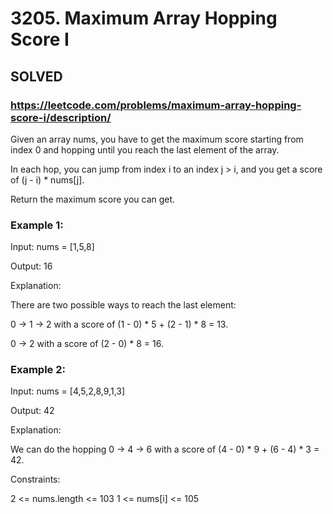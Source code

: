 # 3205. Maximum Array Hopping Score I

## SOLVED
### https://leetcode.com/problems/maximum-array-hopping-score-i/description/

Given an array nums, you have to get the maximum score starting from index 0 and hopping until you reach the last element of the array.

In each hop, you can jump from index i to an index j > i, and you get a score of (j - i) * nums[j].

Return the maximum score you can get.



### Example 1:

Input: nums = [1,5,8]

Output: 16

Explanation:

There are two possible ways to reach the last element:

0 -> 1 -> 2 with a score of (1 - 0) * 5 + (2 - 1) * 8 = 13.

0 -> 2 with a score of (2 - 0) * 8 = 16.


### Example 2:

Input: nums = [4,5,2,8,9,1,3]

Output: 42

Explanation:

We can do the hopping 0 -> 4 -> 6 with a score of (4 - 0) * 9 + (6 - 4) * 3 = 42.



Constraints:

2 <= nums.length <= 103
1 <= nums[i] <= 105